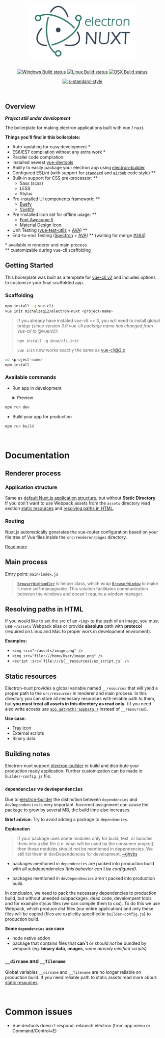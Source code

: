 

<div align="center">
<br>
<img width="350" src="./docs/images/electron-nuxt.png" alt="electron-nuxt">
<br>
<br>
</div>

<div align="center">

[![Windows Build status](http://badges.herokuapp.com/travis/michalzaq12/electron-nuxt?env=BADGE=windows&label=Windows&style=for-the-badge&branch=master)](https://travis-ci.org/michalzaq12/electron-nuxt)
[![Linux Build status](http://badges.herokuapp.com/travis/michalzaq12/electron-nuxt?env=BADGE=linux&label=Linux&style=for-the-badge&branch=master)](https://travis-ci.org/michalzaq12/electron-nuxt)
[![OSX Build status](http://badges.herokuapp.com/travis/michalzaq12/electron-nuxt?env=BADGE=osx&label=Mac&style=for-the-badge&branch=master)](https://travis-ci.org/michalzaq12/electron-nuxt)

</div>

<div align="center">

[![js-standard-style](https://cdn.rawgit.com/feross/standard/master/badge.svg)](https://github.com/feross/standard)

</div>

<br>

## Overview

_**Project still under development**_

The boilerplate for making electron applications built with vue / nuxt.

**Things you'll find in this boilerplate:**

* Auto-updating for easy development \*
* ES6/ES7 compilation without any extra work \*
* Parallel code compilation
* Installed newest [vue-devtools](https://github.com/vuejs/vue-devtools)
* Ability to easily package your electron app using [electron-builder](https://github.com/electron-userland/electron-builder)
* Configured ESLint (with support for [`standard`](https://github.com/feross/standard) and [`airbnb`](https://github.com/airbnb/javascript) code style) \**
* Built-in support for CSS pre-processor: \**
    * Sass (scss)
    * LESS
    * Stylus 
* Pre-installed UI components framework: \**
    * [Buefy](https://buefy.org) 
    * [Vuetify](https://vuetifyjs.com/en/) 
* Pre-installed icon set for offline usage: \**
    * [Font Awesome 5](https://fontawesome.com/icons)
    * [Material Design Icon](https://materialdesignicons.com) 
* Unit Testing \([vue-test-utils](https://vue-test-utils.vuejs.org) + [AVA](https://github.com/avajs/ava)\) \**
* End-to-end Testing \([Spectron](https://github.com/electron/spectron) + [AVA](https://github.com/avajs/ava)\) \** (waiting for merge [#364](https://github.com/electron/spectron/pull/364))

\* available in renderer and main process <br>
\** customizable during vue-cli scaffolding



## Getting Started

This boilerplate was built as a template for [vue-cli v2](https://www.npmjs.com/package/vue-cli) and includes options to customize your final scaffolded app. 

### Scaffolding

```bash
npm install -g vue-cli
vue init michalzaq12/electron-nuxt <project-name>
```

> If you already have instaled vue-cli >= 3, you will need to install global bridge *(since version 3.0 vue-cli package name has changed from vue-cli to @vue/cli)*:
>
> `npm install -g @vue/cli-init`
>
> `vue init` now works exactly the same as vue-cli@2.x

```bash
cd <project-name>
npm install
```




### Available commands

- Run app in development
    <details>
    <summary>Preview</summary>
    
    <img src="./docs/images/electron-dev.gif" alt="electron-nuxt-in-development">
   
    </details>
```bash
npm run dev
```
- Build your app for production 
```bash
npm run build
```

<br>


# Documentation

## Renderer process

### Application structure

Same as [default Nuxt.js application structure](https://nuxtjs.org/guide/directory-structure/), but without **Static Directory**. If you don't want to use Webpack assets from the `assets` directory read section [static resources](#static-resources) and [resolving paths in HTML](#resolving-paths-in-HTML).

### Routing 

Nuxt.js automatically generates the vue-router configuration based on your file tree of Vue files inside the `src/renderer/pages` directory.

[Read more](https://nuxtjs.org/guide/routing/)

### 

## Main process

Entry point: `main/index.js`

> [`BrowserWinHandler`](https://github.com/michalzaq12/electron-nuxt/blob/master/template/src/main/BrowserWinHandler.js) is helper class, which wrap [`BrowserWindow`](https://electronjs.org/docs/api/browser-window) to make it more self-manageable. This solution facilitates communication between the windows and doesn`t require a window manager.

## Resolving paths in HTML

If you would like to set the src of an `<img>` to the path of an image, you must use `~/assets` Webpack alias or provide **absolute** path with **protocol** (required on Linux and Mac to proper work in development enviroment).

**Examples:** 
- `<img src="~/assets/image.png" />`
- `<img src="file:///home/User/image.png" />`
- ```<script :src=`file:///${__resources}/ex_script.js` /> ```

## Static resources

Electron-nuxt provides a global variable named `__resources` that will yield a proper path to the `src/resources` in renderer and main process. In this directory you can store all necessary resources with reliable path to them, but **you must treat all assets in this directory as read only.** (If you need also write access use [`app.getPath('appData')`](https://electronjs.org/docs/api/app#appgetpathname) instead of `__resources`).

**Use case:**
* [Tray icon](https://electronjs.org/docs/api/tray) 
* External scripts
* Binary data

## Building notes

Electron-nuxt support [electron-builder](https://github.com/electron-userland/electron-builder) to build and distribute your production ready application. Further customization can be made in `builder-config.js` file.

### `dependencies` vs `devDependencies`

Due to [electron-builder](https://github.com/electron-userland/electron-builder) the distinction between `dependencies` and `devDependencies` is very important. Incorrect assignment can cause the package to grow by several MB, the build time also increases.

**Brief advice:** Try to avoid adding a package to `dependencies`.

    
**Explanation**
    
> If your package uses some modules only for build, test, or bundles them into a dist file (i.e. what will be used by the consumer project), then those modules should not be mentioned in dependencies. We still list them in devDependencies for development. [~ghybs](https://stackoverflow.com/a/50803712)

- packages mentioned in `dependencies` are packed into production build with all subdependencies *(this behavior can`t be configured)*.

- packages mentioned in `devDependencies` aren`t packed into production build. 

In conclusion, we need to pack the necessary dependencies to production build, but without uneeded subpackages, dead code, develompent tools and for example stylus files (we can compile them to css). To do this we use Webpack, which produce dist files (our entire application) and only these files will be copied (files are explicitly specified in `builder-config.js`) to production build.

**Some `dependencies` use case**

- node native addon
- package that contains files that **can`t** or *should not* be bundled by webpack (eg. **binary data**, **images**, *some already minified scripts*)

### `__dirname` and `__filename`

Global variables `__dirname` and `__filename` are no longer reliable on production build. If you need reliable path to static assets read more about: [static resources](#static-resources).



<br>

# Common issues

- Vue devtools doesn`t respond: relaunch electron (from app menu or Command/Control+E)